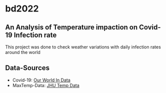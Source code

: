 # bd2022

An Analysis of Temperature impaction on Covid-19 Infection rate
-----

This project was done to check weather variations with daily infection rates around the world

Data-Sources
---
+ Covid-19:  [Our World In Data](https://ourworldindata.org/coronavirus)
+ MaxTemp-Data: [JHU Temp Data](https://www.kaggle.com/eeemonts/weatherclimate-data-covid19/metadata)

